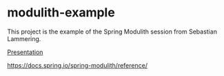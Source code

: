 # modulith-example

This project is the example of the Spring Modulith session from Sebastian Lammering.

[Presentation](/Modulith.pdf)

https://docs.spring.io/spring-modulith/reference/

